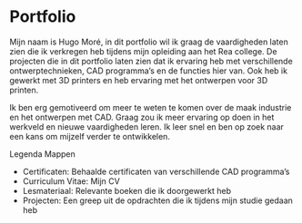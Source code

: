 # Portfolio

Mijn naam is Hugo Moré, in dit portfolio wil ik graag de vaardigheden laten zien die ik verkregen heb tijdens mijn opleiding aan het Rea college. De projecten die in dit portfolio laten zien dat ik ervaring heb met verschillende ontwerptechnieken, CAD programma’s en de functies hier van. Ook heb ik gewerkt met 3D printers en heb ervaring met het ontwerpen voor 3D printen. 

Ik ben erg gemotiveerd om meer te weten te komen over de maak industrie en het ontwerpen met CAD. Graag zou ik meer ervaring op doen in het werkveld en nieuwe vaardigheden leren. Ik leer snel en ben op zoek naar een kans om mijzelf verder te ontwikkelen. 

Legenda Mappen
-	Certificaten: Behaalde certificaten van verschillende CAD programma’s 
-	Curriculum Vitae: Mijn CV
-	Lesmateriaal: Relevante boeken die ik doorgewerkt heb
-	Projecten: Een greep uit de opdrachten die ik tijdens mijn studie gedaan heb
